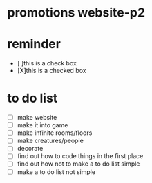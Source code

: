 # promotions website-p2


# reminder
- [ ]this is a check box 
- [X]this is a checked box 


# to do list 
- [ ] make website 
- [ ] make it into game 
- [ ] make infinite rooms/floors 
- [ ] make creatures/people 
- [ ] decorate 
- [ ] find out how to code things in the first place 
- [ ] find out how not to make a to do list simple 
- [ ] make a to do list not simple 
